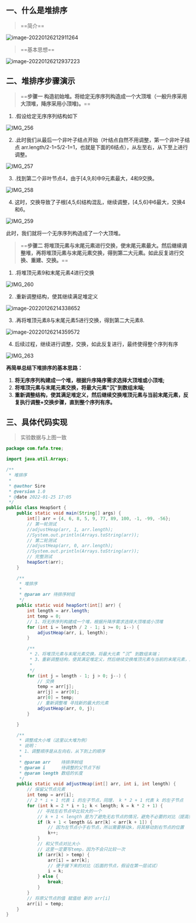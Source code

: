 ## 一、什么是堆排序

> ==简介==

 ![image-20220126212911264](https://gitee.com/lovely-hair/blog-img/raw/master/img/20220126212921.png)

> ==基本思想==

 ![image-20220126212937223](https://gitee.com/lovely-hair/blog-img/raw/master/img/20220126212937.png)

## 二、堆排序步骤演示

> ==**步骤一 构造初始堆。将给定无序序列构造成一个大顶堆（一般升序采用大顶堆，降序采用小顶堆)。**==

1) .假设给定无序序列结构如下

 ![IMG_256](https://gitee.com/lovely-hair/blog-img/raw/master/img/20220126213350.gif)

2) .此时我们从最后一个非叶子结点开始（叶结点自然不用调整，第一个非叶子结点 arr.length/2-1=5/2-1=1，也就是下面的6结点），从左至右，从下至上进行调整。

 ![IMG_257](https://gitee.com/lovely-hair/blog-img/raw/master/img/20220126213349.gif)

3) .找到第二个非叶节点4，由于[4,9,8]中9元素最大，4和9交换。

 ![IMG_258](https://gitee.com/lovely-hair/blog-img/raw/master/img/20220126213347.gif)

4) 这时，交换导致了子根[4,5,6]结构混乱，继续调整，[4,5,6]中6最大，交换4和6。

 ![IMG_259](https://gitee.com/lovely-hair/blog-img/raw/master/img/20220126213338.gif)

此时，我们就将一个无序序列构造成了一个大顶堆。

> ==**步骤二 将堆顶元素与末尾元素进行交换，使末尾元素最大。然后继续调整堆，再将堆顶元素与末尾元素交换，得到第二大元素。如此反复进行交换、重建、交换。**==

1) .将堆顶元素9和末尾元素4进行交换

 ![IMG_260](https://gitee.com/lovely-hair/blog-img/raw/master/img/20220126213244.gif)

2) .重新调整结构，使其继续满足堆定义

 ![image-20220126214338652](https://gitee.com/lovely-hair/blog-img/raw/master/img/20220126214338.png)

3) .再将堆顶元素8与末尾元素5进行交换，得到第二大元素8.

 ![image-20220126214359572](https://gitee.com/lovely-hair/blog-img/raw/master/img/20220126214359.png)

4) 后续过程，继续进行调整，交换，如此反复进行，最终使得整个序列有序

 ![IMG_263](https://gitee.com/lovely-hair/blog-img/raw/master/img/20220126213237.gif)

**再简单总结下堆排序的基本思路：**

1. **将无序序列构建成一个堆，根据升序降序需求选择大顶堆或小顶堆;**
2. **将堆顶元素与末尾元素交换，将最大元素"沉"到数组末端;**
3. **重新调整结构，使其满足堆定义，然后继续交换堆顶元素与当前末尾元素，反复执行调整+交换步骤，直到整个序列有序。**

## 三、具体代码实现

> 实验数据与上图一致

```java
package com.fafa.tree;

import java.util.Arrays;

/**
 * 堆排序
 *
 * @author Sire
 * @version 1.0
 * @date 2022-01-25 17:05
 */
public class HeapSort {
    public static void main(String[] args) {
        int[] arr = {4, 6, 8, 5, 9, 77, 89, 100, -1, -99, -56};
        // 第一轮测试
        //adjustHeap(arr, 1, arr.length);
        //System.out.println(Arrays.toString(arr));
        // 第二轮测试
        //adjustHeap(arr, 0, arr.length);
        //System.out.println(Arrays.toString(arr));
        // 完整测试
        heapSort(arr);
    }

    /**
     * 堆排序
     *
     * @param arr 待排序树组
     */
    public static void heapSort(int[] arr) {
        int length = arr.length;
        int temp = 0;
        // 1、将无序序列构建成一个堆，根据升降序需求选择大顶堆或小顶堆
        for (int i = length / 2 - 1; i >= 0; i--) {
            adjustHeap(arr, i, length);
        }

        /**
         * 2、将堆顶元素与末尾元素交换，将最大元素 “沉” 到数组末端；
         * 3、重新调整结构，使其满足堆定义，然后继续交换堆顶元素与当前的末尾元素，反复执行调整 + 交换步骤，直到整个序列有序
         *
         */
        for (int j = length - 1; j > 0; j--) {
            // 交换
            temp = arr[j];
            arr[j] = arr[0];
            arr[0] = temp;
            // 重新调整堆 寻找新的最大的元素
            adjustHeap(arr, 0, j);
        }

    }

    /**
     * 调整成大小堆（这里以大堆为例）
     * 说明：
     * 1、调整顺序是从左向右，从下到上的顺序
     *
     * @param arr    待排序树组
     * @param i      待调整的父节点下标
     * @param length 数组的长度
     */
    public static void adjustHeap(int[] arr, int i, int length) {
        // 保留父节点元素
        int temp = arr[i];
        // 2 * i + 1 代表 i 的左子节点，同理， k * 2 + 1 代表 k 的左子节点
        for (int k = 2 * i + 1; k < length; k = k * 2 + 1) {
            // 寻找左右节点中比较大的一个
            // k + 1 < length 是为了避免无右节点的情况，避免不必要的对比（提高效率）
            if (k + 1 < length && arr[k] < arr[k + 1]) {
                // 因为左节点小于右节点，所以需要移动k，将其移动到右节点的位置
                k++;
            }
            // 和父节点对比大小
            // 这里一定要写temp，因为不会只比较一次
            if (arr[k] > temp) {
                arr[i] = arr[k];
                // 便于接下来的对比（后面的节点，假设在第一层试试）
                i = k;
            } else {
                break;
            }
        }
        // 将原父节点的值 赋值给 新的 arr[i]
        arr[i] = temp;
    }
}

```

 


